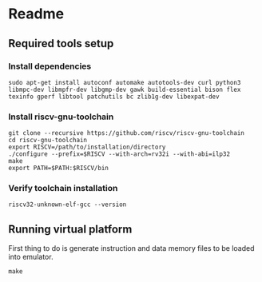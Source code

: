 # Readme
## Required tools setup
### Install dependencies

    sudo apt-get install autoconf automake autotools-dev curl python3 libmpc-dev libmpfr-dev libgmp-dev gawk build-essential bison flex texinfo gperf libtool patchutils bc zlib1g-dev libexpat-dev

### Install riscv-gnu-toolchain
	git clone --recursive https://github.com/riscv/riscv-gnu-toolchain
	cd riscv-gnu-toolchain
	export RISCV=/path/to/installation/directory 
	./configure --prefix=$RISCV --with-arch=rv32i --with-abi=ilp32
	make
	export PATH=$PATH:$RISCV/bin
### Verify toolchain installation

    riscv32-unknown-elf-gcc --version
## Running virtual platform
First thing to do is generate instruction and data memory files to be loaded into emulator.

    make